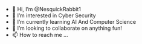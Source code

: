 - 👋 Hi, I’m @NesquickRabbit1
- 👀 I’m interested in Cyber Security
- 🌱 I’m currently learning AI And Computer Science
- 💞️ I’m looking to collaborate on anything fun!
- 📫 How to reach me ...

<!---
NesquickRabbit1/NesquickRabbit1 is a ✨ special ✨ repository because its `README.md` (this file) appears on your GitHub profile.
You can click the Preview link to take a look at your changes.
--->
